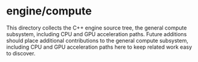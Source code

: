 # engine/compute

This directory collects the C++ engine source tree, the general compute subsystem, including CPU and GPU acceleration paths.
Future additions should place additional contributions to the general compute subsystem, including CPU and GPU acceleration paths here to keep related work easy to discover.

